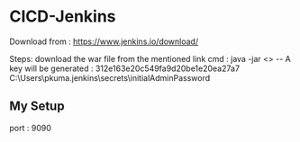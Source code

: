 # CICD-Jenkins
Download from : https://www.jenkins.io/download/

Steps:
download the war file from the mentioned link
cmd : java -jar <<the war file path>>
  -- A key will be generated : 312e163e20c549fa9d20be1e20ea27a7
  C:\Users\pkuma\.jenkins\secrets\initialAdminPassword




## My Setup

port : 9090
